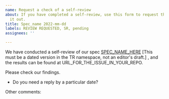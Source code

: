 ```yaml
---
name: Request a check of a self-review
about: If you have completed a self-review, use this form to request that PING check
  it out.
title: Spec_name 2022-mm-dd
labels: REVIEW REQUESTED, SR, pending
assignees: ''

---
```


We have conducted a self-review of our spec [SPEC_NAME_HERE](URL_GOES_HERE) [This must be a dated version in the TR namespace, not an editor's draft.] , and the results can be found at URL_FOR_THE_ISSUE_IN_YOUR_REPO.

Please check our findings.

- Do you need a reply by a particular date?


Other comments:
